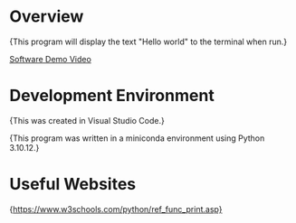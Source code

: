 # Overview

{This program will display the text "Hello world" to the terminal when run.}

[Software Demo Video](https://youtu.be/a1JCV9zJ_2s)

# Development Environment

{This was created in Visual Studio Code.}

{This program was written in a miniconda environment using Python 3.10.12.}

# Useful Websites

{https://www.w3schools.com/python/ref_func_print.asp}
